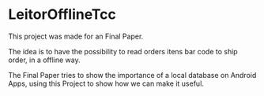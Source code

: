 # LeitorOfflineTcc

This project was made for an Final Paper.

The idea is to have the possibility to read orders itens bar code to ship order, in a offline way.

The Final Paper tries to show the importance of a local database on Android Apps, using this Project to show how we can make it useful.
